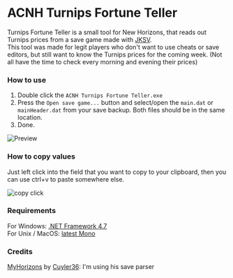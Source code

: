 # ACNH Turnips Fortune Teller
Turnips Fortune Teller is a small tool for New Horizons, that reads out Turnips prices from a save game made with [JKSV](https://github.com/J-D-K/JKSV).  
This tool was made for legit players who don't want to use cheats or save editors, but still want to know the Turnips prices for the coming week. (Not all have the time to check every morning and evening their prices)

### How to use
1. Double click the `ACNH Turnips Fortune Teller.exe`
2. Press the `Open save game...` button and select/open the `main.dat` or `mainHeader.dat` from your save backup. Both files should be in the same location.
3. Done. 

![Preview](https://i.imgur.com/ECxgUTT.png)


### How to copy values
Just left click into the field that you want to copy to your clipboard, then you can use ctrl+v to paste somewhere else.

![copy click](https://i.imgur.com/zU1k87Q.gif)

### Requirements
For Windows: [.NET Framework 4.7](https://dotnet.microsoft.com/download/dotnet-framework/net47)  
For Unix / MacOS: [latest Mono](https://www.mono-project.com/download/stable/) 


### Credits
[MyHorizons](https://github.com/Cuyler36/MyHorizons) by [Cuyler36](https://github.com/Cuyler36/): I'm using his save parser  
